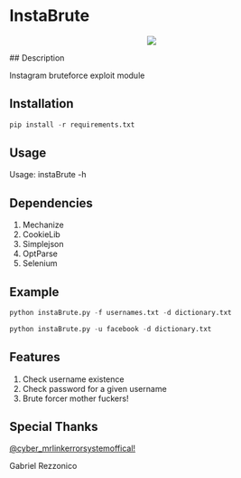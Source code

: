 # InstaBrute
<p align="center"><img src="http://forums.windowscentral.com/attachments/instagram/50396d1385186440t-947316_143336859186012_2088783896_n.png"</img></p>
## Description

Instagram bruteforce exploit module

## Installation

```python
pip install -r requirements.txt
```

## Usage

Usage: instaBrute -h

## Dependencies

1. Mechanize
2. CookieLib
3. Simplejson
4. OptParse
5. Selenium

## Example

```python
python instaBrute.py -f usernames.txt -d dictionary.txt
```
```python
python instaBrute.py -u facebook -d dictionary.txt
```
## Features

1. Check username existence
2. Check password for a given username
3. Brute forcer mother fuckers!

## Special Thanks

[@cyber_mrlinkerrorsystemoffical!](http://instagram.com/cyber_mrlinkerrorsystemoffical)

Gabriel Rezzonico
